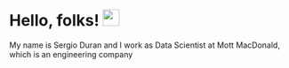 # Hello, folks! <img src="https://raw.githubusercontent.com/MartinHeinz/MartinHeinz/master/wave.gif" width="30px">

My name is Sergio Duran and I work as Data Scientist at Mott MacDonald, which is an engineering company

